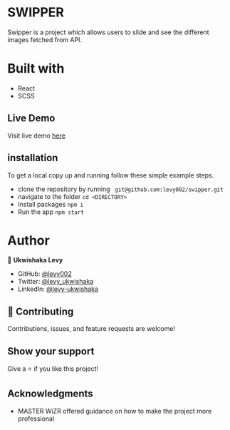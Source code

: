 # SWIPPER
  Swipper is a project which allows users to slide and see the different images fetched from API.
# Built with
- React
- SCSS

## Live Demo
Visit live demo [here](https://swipper-app.netlify.app/)

## installation

To get a local copy up and running follow these simple example steps.

- clone the repository by running
``` git@github.com:levy002/swipper.git```
- navigate to the folder
``` cd <DIRECTORY> ```
- Install packages
``` npm i ```
- Run the app
``` npm start ```

# Author

👤 **Ukwishaka Levy**
- GitHub: [@levy002](https://github.com/levy002)
- Twitter: [@levy_ukwishaka](https://twitter.com/levy_ukwishaka)
- LinkedIn: [@levy-ukwishaka](https://www.linkedin.com/in/levy-ukwishaka/)

## :handshake: Contributing
Contributions, issues, and feature requests are welcome!
## Show your support
Give a :star:️ if you like this project!
## Acknowledgments

- MASTER WiZR offered guidance on how to make the project more professional
